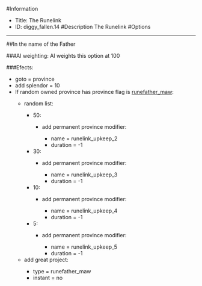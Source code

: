 #Information
 - Title: The Runelink
 - ID: diggy_fallen.14
#Description
The Runelink
#Options

___
##In the name of the Father

###AI weighting:
AI weights this option at 100


###Efects:<ul><li>goto = province</li><li>add splendor = 10</li><li>If random owned province has province flag is [runefather_maw](../flags/runefather_maw.md):</li><ul><li>random list:</li><ul><li>50:</li><ul><li>add permanent province modifier:</li><ul><li>name = runelink_upkeep_2</li><li>duration = -1</li></ul></ul><li>30:</li><ul><li>add permanent province modifier:</li><ul><li>name = runelink_upkeep_3</li><li>duration = -1</li></ul></ul><li>10:</li><ul><li>add permanent province modifier:</li><ul><li>name = runelink_upkeep_4</li><li>duration = -1</li></ul></ul><li>5:</li><ul><li>add permanent province modifier:</li><ul><li>name = runelink_upkeep_5</li><li>duration = -1</li></ul></ul></ul><li>add great project:</li><ul><li>type = runefather_maw</li><li>instant = no</li></ul></ul></ul>

